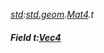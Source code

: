 _[std](../../modules/std/std-module.md):[std.geom](../../modules/std/std-geom.md).[Mat4<T>](../../modules/std/std-geom-mat4.md).t_
##### Field t:[Vec4](../../modules/std/std-geom-vec4.md)<T>
